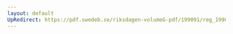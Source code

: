 ```yaml
---
layout: default
UpRedirect: https://pdf.swedeb.se/riksdagen-volumeG-pdf/199091/reg_199091/reg_199091_0873.pdf
---
```

